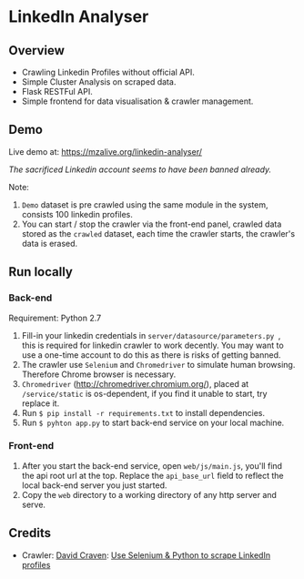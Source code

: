 # LinkedIn Analyser
## Overview
- Crawling Linkedin Profiles without official API.
- Simple Cluster Analysis on scraped data.
- Flask RESTFul API.
- Simple frontend for data visualisation & crawler management.


## Demo
Live demo at: https://mzalive.org/linkedin-analyser/

*The sacrificed Linkedin account seems to have been banned already.*

Note:
1. `Demo` dataset is pre crawled using the same module in the system, consists 100 linkedin profiles.
2. You can start / stop the crawler via the front-end panel, crawled data stored as the `crawled` dataset, each time the crawler starts, the crawler's data is erased.

## Run locally
### Back-end
Requirement: Python 2.7

1. Fill-in your linkedin credentials in `server/datasource/parameters.py `, this is required for linkedin crawler to work decently.
You may want to use a one-time account to do this as there is risks of getting banned.
2. The crawler use `Selenium` and `Chromedriver` to simulate human browsing. Therefore Chrome browser is necessary.
3. `Chromedriver` (http://chromedriver.chromium.org/), placed at `/service/static` is os-dependent, if you find it unable to start, try replace it.
4. Run `$ pip install -r requirements.txt` to install dependencies.
5. Run `$ pyhton app.py` to start back-end service on your local machine.

### Front-end

1. After you start the back-end service, open `web/js/main.js`, you'll find the api root url at the top. 
Replace the `api_base_url` field to reflect the local back-end server you just started.
2. Copy the `web` directory to a working directory of any http server and serve.

## Credits
- Crawler: [David Craven](https://github.com/dcraven02): [Use Selenium & Python to scrape LinkedIn profiles](https://medium.com/@dcraven02/how-easy-it-is-to-scrape-linkedin-profiles-lets-find-out-ce82685d0a91)
